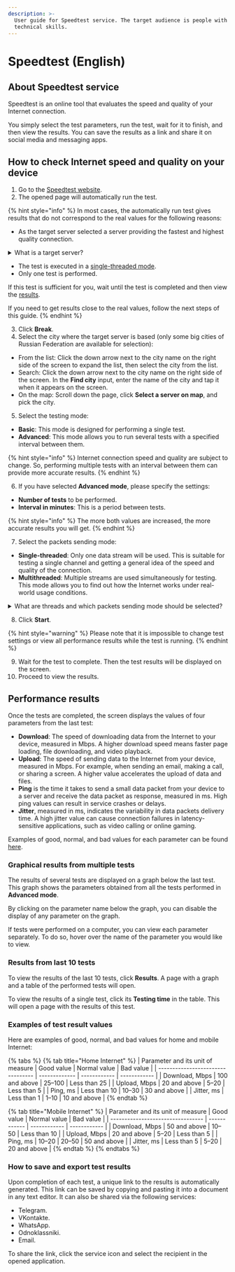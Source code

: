 ```yaml
---
description: >-
  User guide for Speedtest service. The target audience is people with limited
  technical skills.
---
```


# Speedtest (English)

## About Speedtest service

Speedtest is an online tool that evaluates the speed and quality of your Internet connection.

You simply select the test parameters, run the test, wait for it to finish, and then view the results. You can save the results as a link and share it on social media and messaging apps.

## How to check Internet speed and quality on your device

1. Go to the [Speedtest website](https://speedtest.rt.ru/).
2. The opened page will automatically run the test.

{% hint style="info" %}
In most cases, the automatically run test gives results that do not correspond to the real values for the following reasons:

* As the target server selected a server providing the fastest and highest quality connection.

<details>

<summary>What is a target server?</summary>

The Internet consists of many servers (computers) connected to each other. The servers communicate with each other by sending data packets — some data that servers send and receive.

When you go online (for example, open any website), your device connects to the server that hosts this website. So, this is a target server — the server your device is communicating with.

</details>

* The test is executed in a [single-threaded mode](speedtest-english.md#what-are-threads-and-which-packet-sending-mode-should-be-selected).
* Only one test is performed.

If this test is sufficient for you, wait until the test is completed and then view the [results](speedtest-english.md#performing-results).

If you need to get results close to the real values, follow the next steps of this guide.
{% endhint %}

3. Click **Break**.
4. Select the city where the target server is based (only some big cities of Russian Federation are available for selection):

* From the list: Click the down arrow next to the city name on the right side of the screen to expand the list, then select the city from the list.
* Search: Click the down arrow next to the city name on the right side of the screen. In the **Find city** input, enter the name of the city and tap it when it appears on the screen.
* On the map: Scroll down the page, click **Select a server on map**, and pick the city.

5. Select the testing mode:

* **Basic**: This mode is designed for performing a single test.
* **Advanced**: This mode allows you to run several tests with a specified interval between them.

{% hint style="info" %}
Internet connection speed and quality are subject to change. So, performing multiple tests with an interval between them can provide more accurate results.
{% endhint %}

6. If you have selected **Advanced mode**, please specify the settings:

* **Number of tests** to be performed.
* **Interval in minutes**: This is a period between tests.

{% hint style="info" %}
The more both values are increased, the more accurate results you will get.
{% endhint %}

7. Select the packets sending mode:

* **Single-threaded**: Only one data stream will be used. This is suitable for testing a single channel and getting a general idea of the speed and quality of the connection.
* **Multithreaded**: Multiple streams are used simultaneously for testing. This mode allows you to find out how the Internet works under real-world usage conditions.

<details>

<summary>What are threads and which packets sending mode should be selected?</summary>

A data stream is a channel by which your device exchanges data with the server.

For example, consider three applications on your laptop that are currently using Internet connection:

* A browser with two tabs open, one with a video enabled and the another with an opened online shop.
* Messenger.
* Weather app.

In this case, four streams will be active:

* To play the video on the first tab.
* To interact with the online shop on the second tab.
* To send and receive messages in the messenger.
* To update the weather data.

**Multithreaded** mode reflects real-world usage conditions, as multiple applications often run simultaneously on the same device and use the Internet.

**Single-threaded** mode is an ideal fit to estimate the single stream speed when only one channel is used. For example, for a specific application like messenger or for watching video.

</details>

8. Click **Start**.

{% hint style="warning" %}
Please note that it is impossible to change test settings or view all performance results while the test is running.
{% endhint %}

9. Wait for the test to complete. Then the test results will be displayed on the screen.
10. Proceed to view the results.

## Performance results

Once the tests are completed, the screen displays the values of four parameters from the last test:

* **Download**: The speed of downloading data from the Internet to your device, measured in Mbps. A higher download speed means faster page loading, file downloading, and video playback.
* **Upload**: The speed of sending data to the Internet from your device, measured in Mbps. For example, when sending an email, making a call, or sharing a screen. A higher value accelerates the upload of data and files.
* **Ping** is the time it takes to send a small data packet from your device to a server and receive the data packet as response, measured in ms. High ping values can result in service crashes or delays.
* **Jitter**, measured in ms, indicates the variability in data packets delivery time. A high jitter value can cause connection failures in latency-sensitive applications, such as video calling or online gaming.

Examples of good, normal, and bad values for each parameter can be found [here](speedtest-english.md#performing-results).

### Graphical results from multiple tests

The results of several tests are displayed on a graph below the last test. This graph shows the parameters obtained from all the tests performed in **Advanced mode**.

By clicking on the parameter name below the graph, you can disable the display of any parameter on the graph.

If tests were performed on a computer, you can view each parameter separately. To do so, hover over the name of the parameter you would like to view.

### Results from last 10 tests

To view the results of the last 10 tests, click **Results**. A page with a graph and a table of the performed tests will open.

To view the results of a single test, click its **Testing time** in the table. This will open a page with the results of this test.

### Examples of test result values

Here are examples of good, normal, and bad values for home and mobile Internet:

{% tabs %}
{% tab title="Home Internet" %}
| Parameter and its unit of measure | Good value    | Normal value | Bad value    |
| --------------------------------- | ------------- | ------------ | ------------ |
| Download, Mbps                    | 100 and above | 25–100       | Less than 25 |
| Upload, Mbps                      | 20 and above  | 5–20         | Less than 5  |
| Ping, ms                          | Less than 10  | 10–30        | 30 and above |
| Jitter, ms                        | Less than 1   | 1–10         | 10 and above |
{% endtab %}

{% tab title="Mobile Internet" %}
| Parameter and its unit of measure | Good value   | Normal value | Bad value    |
| --------------------------------- | ------------ | ------------ | ------------ |
| Download, Mbps                    | 50 and above | 10–50        | Less than 10 |
| Upload, Mbps                      | 20 and above | 5–20         | Less than 5  |
| Ping, ms                          | 10–20        | 20–50        | 50 and above |
| Jitter, ms                        | Less than 5  | 5–20         | 20 and above |
{% endtab %}
{% endtabs %}

### How to save and export test results

Upon completion of each test, a unique link to the results is automatically generated. This link can be saved by copying and pasting it into a document in any text editor. It can also be shared via the following services:

* Telegram.
* VKontakte.
* WhatsApp.
* Odnoklassniki.
* Email.

To share the link, click the service icon and select the recipient in the opened application.
